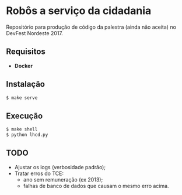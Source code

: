 # Robôs a serviço da cidadania

Repositório para produção de código da palestra (ainda não aceita) no DevFest Nordeste 2017.

## Requisitos

* **Docker**

## Instalação

```bash
$ make serve
```

## Execução

```bash
$ make shell
$ python lhcd.py
```  

## TODO

* Ajustar os logs (verbosidade padrão);
* Tratar erros do TCE:
    * ano sem remuneração (ex 2013);
    * falhas de banco de dados que causam o mesmo erro acima.
